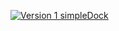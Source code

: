 

[![Version 1 simpleDock](https://i9.ytimg.com/vi/CVsl-V1lQng/mq2.jpg?sqp=CLC6x-0F&rs=AOn4CLCqiIEYIdL7CGhW8xTkMg-ohxNbqA)](https://youtu.be/CVsl-V1lQng)
